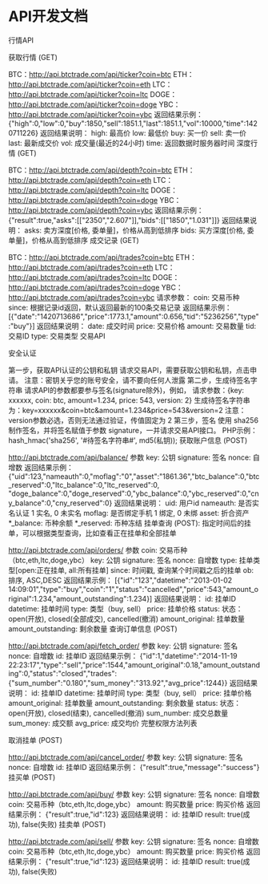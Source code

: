 # API开发文档
行情API

获取行情 (GET)

BTC：http://api.btctrade.com/api/ticker?coin=btc
ETH：http://api.btctrade.com/api/ticker?coin=eth
LTC：http://api.btctrade.com/api/ticker?coin=ltc
DOGE：http://api.btctrade.com/api/ticker?coin=doge
YBC：http://api.btctrade.com/api/ticker?coin=ybc
返回结果示例：
{"high":0,"low":0,"buy":1850,"sell":1851.1,"last":1851.1,"vol":10000,"time":1420711226}
返回结果说明：
high: 最高价
low: 最低价
buy: 买一价
sell: 卖一价
last: 最新成交价
vol: 成交量(最近的24小时)
time: 返回数据时服务器时间
深度行情 (GET)

BTC：http://api.btctrade.com/api/depth?coin=btc
ETH：http://api.btctrade.com/api/depth?coin=eth
LTC：http://api.btctrade.com/api/depth?coin=ltc
DOGE：http://api.btctrade.com/api/depth?coin=doge
YBC：http://api.btctrade.com/api/depth?coin=ybc
返回结果示例：
{"result":true,"asks":[["2350","2.607"]],"bids":[["1850","1.031"]]}
返回结果说明：
asks: 卖方深度[价格, 委单量]，价格从高到低排序
bids: 买方深度[价格, 委单量]，价格从高到低排序
成交记录 (GET)

BTC：http://api.btctrade.com/api/trades?coin=btc
ETH：http://api.btctrade.com/api/trades?coin=eth
LTC：http://api.btctrade.com/api/trades?coin=ltc
DOGE：http://api.btctrade.com/api/trades?coin=doge
YBC：http://api.btctrade.com/api/trades?coin=ybc
请求参数：
coin: 交易币种
since: 根据记录id返回，默认返回最新的100条交易记录
返回结果示例：
[{"date":"1420713686","price":1773.1,"amount":0.656,"tid":"5236256","type":"buy"}]
返回结果说明：
date: 成交时间
price: 交易价格
amount: 交易数量
tid: 交易ID
type: 交易类型
交易API

安全认证

第一步，获取API认证的公钥和私钥
请求交易API，需要获取公钥和私钥，点击申请。
注意：密钥关乎您的账号安全，请不要向任何人泄露
第二步，生成待签名字符串
请求API的参数都要参与签名(signature除外)，例如，
请求参数：{key: xxxxxx, coin: btc, amount=1.234, price: 543, version: 2}
生成待签名字符串为：key=xxxxxx&coin=btc&amount=1.234&price=543&version=2
注意：version参数必选，否则无法通过验证，传值固定为 2
第三步，签名
使用 sha256 制作签名，并将签名赋值于参数 signature，一并请求交易API接口。
PHP示例：hash_hmac('sha256', '#待签名字符串#', md5(私钥));
获取账户信息 (POST)

http://api.btctrade.com/api/balance/
参数
key: 公钥
signature: 签名
nonce: 自增数
返回结果示例：
{"uid":123,"nameauth":0,"moflag":"0","asset":"1861.36","btc_balance":0,"btc_reserved":0,"ltc_balance":0,"ltc_reserved":0, "doge_balance":0,"doge_reserved":0,"ybc_balance":0,"ybc_reserved":0,"cny_balance":0,"cny_reserved":0}
返回结果说明：
uid: 用户id
nameauth: 是否实名认证 1 实名, 0 未实名
moflag: 是否绑定手机 1 绑定, 0 未绑
asset: 折合资产
*_balance: 币种余额
*_reserved: 币种冻结
挂单查询 (POST): 指定时间后的挂单，可以根据类型查询，比如查看正在挂单和全部挂单

http://api.btctrade.com/api/orders/
参数
coin: 交易币种（btc,eth,ltc,doge,ybc）
key: 公钥
signature: 签名
nonce: 自增数
type: 挂单类型[open:正在挂单, all:所有挂单]
since: 时间戳, 查询某个时间戳之后的挂单
ob: 排序, ASC,DESC
返回结果示例：
[{"id":"123","datetime":"2013-01-02 14:09:01","type":"buy","coin":"1","status":"cancelled","price":543,"amount_original":1.234,"amount_outstanding":1.234}]
返回结果说明：
id: 挂单ID
datetime: 挂单时间
type: 类型（buy, sell）
price: 挂单价格
status: 状态：open(开放), closed(全部成交), cancelled(撤消)
amount_original: 挂单数量
amount_outstanding: 剩余数量
查询订单信息 (POST)

http://api.btctrade.com/api/fetch_order/
参数
key: 公钥
signature: 签名
nonce: 自增数
id: 挂单ID
返回结果示例：
{"id":1,"datetime":"2014-11-19 22:23:17","type":"sell","price":1544,"amount_original":0.18,"amount_outstanding":0,"status":"closed","trades":{"sum_number":"0.180","sum_money":"313.92","avg_price":1244}}
返回结果说明：
id: 挂单ID
datetime: 挂单时间
type: 类型（buy, sell）
price: 挂单价格
amount_original: 挂单数量
amount_outstanding: 剩余数量
status: 状态：open(开放), closed(结束), cancelled(撤消)
sum_number: 成交总数量
sum_money: 成交额
avg_price: 成交均价
完整权限方法列表

取消挂单 (POST)

http://api.btctrade.com/api/cancel_order/
参数
key: 公钥
signature: 签名
nonce: 自增数
id: 挂单ID
返回结果示例：
{"result":true,"message":"success"}
挂买单 (POST)

http://api.btctrade.com/api/buy/
参数
key: 公钥
signature: 签名
nonce: 自增数
coin: 交易币种（btc,eth,ltc,doge,ybc）
amount: 购买数量
price: 购买价格
返回结果示例：
{"result":true,"id":123}
返回结果说明：
id: 挂单ID
result: true(成功), false(失败)
挂卖单 (POST)

http://api.btctrade.com/api/sell/
参数
key: 公钥
signature: 签名
nonce: 自增数
coin: 交易币种（btc,eth,ltc,doge,ybc）
amount: 购买数量
price: 购买价格
返回结果示例：
{"result":true,"id":123}
返回结果说明：
id: 挂单ID
result: true(成功), false(失败)
